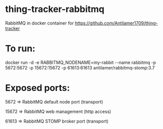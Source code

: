 # thing-tracker-rabbitmq
RabbitMQ in docker container for https://github.com/Antilamer1709/thing-tracker

# To run: 
docker run -d -e RABBITMQ_NODENAME=my-rabbit --name rabbitmq -p 5672:5672 -p 15672:15672 -p 61613:61613 antilamer/rabbitmq-stomp:3.7

# Exposed ports:

5672 => RabbitMQ default node port (transport)

15672 => RabbitMQ web management (http access)

61613 => RabbitMQ STOMP broker port (transport)
